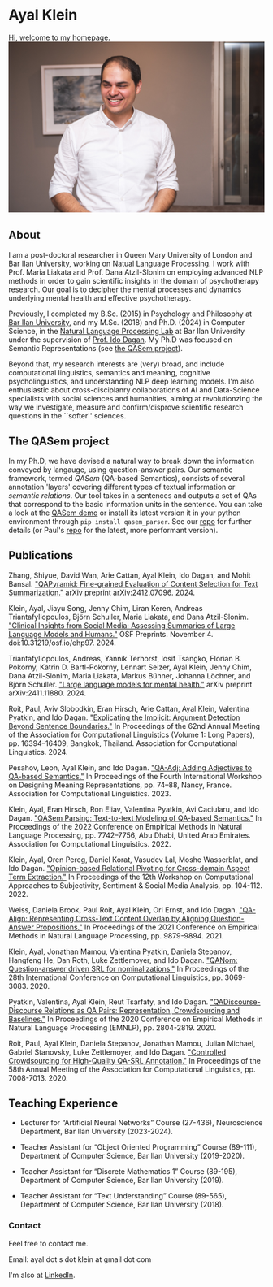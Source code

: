 # Ayal Klein

Hi, welcome to my homepage.
![My Portrait Picture](/docs/assets/myportrait3.jpg)

## About 


I am a post-doctoral researcher in Queen Mary University of London and Bar Ilan University, working on Natual Language Processing. I work with Prof. Maria Liakata and Prof. Dana Atzil-Slonim on employing advanced NLP methods in order to gain scientific insights in the domain of psychotherapy research. Our goal is to decipher the mental processes and dynamics underlying mental health and effective psychotherapy.   

Previously, I completed my B.Sc. (2015) in Psychology and Philosophy at [Bar Ilan University](http://www1.biu.ac.il/indexE.php), and my M.Sc. (2018) and Ph.D. (2024) in Computer Science, in the [Natural Language Processing Lab](https://biu-nlp.github.io/) at Bar Ilan University under the supervision of [Prof. Ido Dagan](http://www.cs.biu.ac.il/~dagan/). My Ph.D was focused on Semantic Representations (see [the QASem project](#the-qasem-project)).  

Beyond that, my research interests are (very) broad, and include computational linguistics, semantics and meaning, cognitive psycholinguistics, and understanding NLP deep learning models. 
I'm also enthusiastic about cross-disciplanry collaborations of AI and Data-Science specialists with social sciences and humanities, aiming at revolutionzing the way we investigate, measure and confirm/disprove scientific research questions in the ``softer'' sciences.    

## The QASem project

In my Ph.D, we have devised a natural way to break down the information conveyed by langauge, using question-answer pairs. Our semantic framework, termed *QASem* (QA-based Semantics), consists of several annotation 'layers' covering different types of textual information or *semantic relations*. Our tool takes in a sentences and outputs a set of QAs that correspond to the basic information units in the sentence. You can take a look at the [QASem demo](https://huggingface.co/spaces/kleinay/qasem-demo) or install its latest version it in your python environment through `pip install qasem_parser`. See our [repo](https://github.com/kleinay/QASem) for further details (or Paul's [repo](https://github.com/plroit/qasem_parser) for the latest, more performant version). 

## Publications

Zhang, Shiyue, David Wan, Arie Cattan, Ayal Klein, Ido Dagan, and Mohit Bansal. ["QAPyramid: Fine-grained Evaluation of Content Selection for Text Summarization."](https://arxiv.org/abs/2412.07096) arXiv preprint arXiv:2412.07096. 2024.

Klein, Ayal, Jiayu Song, Jenny Chim, Liran Keren, Andreas Triantafyllopoulos, Björn Schuller, Maria Liakata, and Dana Atzil-Slonim. ["Clinical Insights from Social Media: Assessing Summaries of Large Language Models and Humans."](https://osf.io/preprints/osf/ehp97) OSF Preprints. November 4. doi:10.31219/osf.io/ehp97. 2024.  

Triantafyllopoulos, Andreas, Yannik Terhorst, Iosif Tsangko, Florian B. Pokorny, Katrin D. Bartl-Pokorny, Lennart Seizer, Ayal Klein, Jenny Chim, Dana Atzil-Slonim, Maria Liakata, Markus Bühner, Johanna Löchner, and Björn Schuller. ["Large language models for mental health."](https://arxiv.org/abs/2411.11880) arXiv preprint arXiv:2411.11880. 2024.

Roit, Paul, Aviv Slobodkin, Eran Hirsch, Arie Cattan, Ayal Klein, Valentina Pyatkin, and Ido Dagan. ["Explicating the Implicit: Argument Detection Beyond Sentence Boundaries."](https://aclanthology.org/2024.acl-long.863/) In Proceedings of the 62nd Annual Meeting of the Association for Computational Linguistics (Volume 1: Long Papers), pp. 16394–16409, Bangkok, Thailand. Association for Computational Linguistics.  2024.

Pesahov, Leon, Ayal Klein, and Ido Dagan. ["QA-Adj: Adding Adjectives to QA-based Semantics."](https://aclanthology.org/2023.dmr-1.8/) In Proceedings of the Fourth International Workshop on Designing Meaning Representations, pp. 74–88, Nancy, France. Association for Computational Linguistics. 2023.

Klein, Ayal, Eran Hirsch, Ron Eliav, Valentina Pyatkin, Avi Caciularu, and Ido Dagan. ["QASem Parsing: Text-to-text Modeling of QA-based Semantics."](https://aclanthology.org/2022.emnlp-main.528/) In Proceedings of the 2022 Conference on Empirical Methods in Natural Language Processing, pp. 7742–7756, Abu Dhabi, United Arab Emirates. Association for Computational Linguistics. 2022.

Klein, Ayal, Oren Pereg, Daniel Korat, Vasudev Lal, Moshe Wasserblat, and Ido Dagan. ["Opinion-based Relational Pivoting for Cross-domain Aspect Term Extraction."](https://aclanthology.org/2022.wassa-1.11/) In Proceedings of the 12th Workshop on Computational Approaches to Subjectivity, Sentiment & Social Media Analysis, pp. 104-112. 2022.

Weiss, Daniela Brook, Paul Roit, Ayal Klein, Ori Ernst, and Ido Dagan. ["QA-Align: Representing Cross-Text Content Overlap by Aligning Question-Answer Propositions."](https://aclanthology.org/2021.emnlp-main.778/) In Proceedings of the 2021 Conference on Empirical Methods in Natural Language Processing, pp. 9879-9894. 2021.

Klein, Ayal, Jonathan Mamou, Valentina Pyatkin, Daniela Stepanov, Hangfeng He, Dan Roth, Luke Zettlemoyer, and Ido Dagan. ["QANom: Question-answer driven SRL for nominalizations."](https://aclanthology.org/2020.coling-main.274/) In Proceedings of the 28th International Conference on Computational Linguistics, pp. 3069-3083. 2020.

Pyatkin, Valentina, Ayal Klein, Reut Tsarfaty, and Ido Dagan. ["QADiscourse-Discourse Relations as QA Pairs: Representation, Crowdsourcing and Baselines."](https://aclanthology.org/2020.emnlp-main.224/) In Proceedings of the 2020 Conference on Empirical Methods in Natural Language Processing (EMNLP), pp. 2804-2819. 2020.

Roit, Paul, Ayal Klein, Daniela Stepanov, Jonathan Mamou, Julian Michael, Gabriel Stanovsky, Luke Zettlemoyer, and Ido Dagan. ["Controlled Crowdsourcing for High-Quality QA-SRL Annotation."](https://aclanthology.org/2020.acl-main.626/) In Proceedings of the 58th Annual Meeting of the Association for Computational Linguistics, pp. 7008-7013. 2020.



## Teaching Experience

* Lecturer for “Artificial Neural Networks” Course (27-436), Neuroscience Department, Bar Ilan University (2023-2024). 

* Teacher Assistant for “Object Oriented Programming” Course (89-111), Department of Computer Science, Bar Ilan University (2019-2020).

* Teacher Assistant for “Discrete Mathematics 1” Course (89-195), Department of Computer Science, Bar Ilan University (2019).

* Teacher Assistant for “Text Understanding” Course (89-565), Department of Computer Science, Bar Ilan University (2018).


### Contact

Feel free to contact me. 

Email: ayal dot s dot klein at gmail dot com

I'm also at [LinkedIn](https://www.linkedin.com/in/ayalklein33298a61/).

